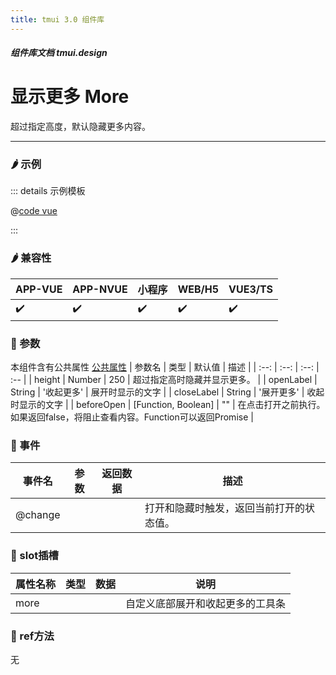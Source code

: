 ```yaml
---
title: tmui 3.0 组件库
---
```


<dirtoc></dirtoc>

##### 组件库文档 tmui.design

# 显示更多 More
超过指定高度，默认隐藏更多内容。

---

### :hot_pepper: 示例

<webview url="https://tmui.design/h5/#/pages/showdata/more"></webview>

::: details 示例模板

@[code vue](pages/showdata/more.nvue)

:::

### :hot_pepper: 兼容性

| APP-VUE | APP-NVUE | 小程序 | WEB/H5 | VUE3/TS |
| --- | --- | --- | --- | --- |
| :heavy_check_mark: | :heavy_check_mark: | :heavy_check_mark: | :heavy_check_mark: | :heavy_check_mark: |

### :seedling: 参数
本组件含有公共属性 [公共属性](/doc/spec/组件公共样式.md)
| 参数名 | 类型 | 默认值 | 描述 |
| :--: | :--: | :--: | :-- |
| height | Number | 250 | 超过指定高时隐藏并显示更多。 |
| openLabel | String | '收起更多' | 展开时显示的文字 |
| closeLabel | String | '展开更多' | 收起时显示的文字 |
| beforeOpen | [Function, Boolean] | "" | 在点击打开之前执行。如果返回false，将阻止查看内容。Function可以返回Promise |

### :rose: 事件
| 事件名 | 参数 | 返回数据 | 描述 |
| --- | --- | --- | --- |
| @change |  |  | 打开和隐藏时触发，返回当前打开的状态值。 |

### :corn: slot插槽
| 属性名称 | 类型 | 数据 | 说明 |
| --- | --- | --- | --- |
| more |  |  | 自定义底部展开和收起更多的工具条 |

### :green_salad: ref方法
无
